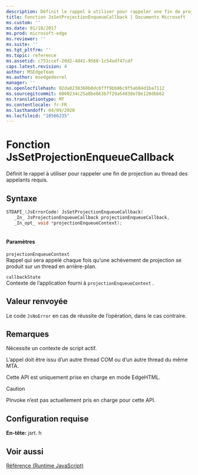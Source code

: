 ```yaml
---
description: Définit le rappel à utiliser pour rappeler une fin de projection au thread des appelants requis.
title: Fonction JsSetProjectionEnqueueCallback | Documents Microsoft
ms.custom: ''
ms.date: 01/18/2017
ms.prod: microsoft-edge
ms.reviewer: ''
ms.suite: ''
ms.tgt_pltfrm: ''
ms.topic: reference
ms.assetid: c751ccef-20d2-4d41-9568-1c54adf47cdf
caps.latest.revision: 4
author: MSEdgeTeam
ms.author: msedgedevrel
manager: ''
ms.openlocfilehash: 02da0238360b0dc6fff9bb86c9f5ab04d1ba7112
ms.sourcegitcommit: 6860234c25a8be863b7f29a54838e78e120dbb62
ms.translationtype: MT
ms.contentlocale: fr-FR
ms.lasthandoff: 04/09/2020
ms.locfileid: "10566235"
---
```

# Fonction JsSetProjectionEnqueueCallback
Définit le rappel à utiliser pour rappeler une fin de projection au thread des appelants requis.  
  
## Syntaxe  
  
```cpp  
STDAPI_(JsErrorCode) JsSetProjectionEnqueueCallback(  
   _In_ JsProjectionEnqueueCallback projectionEnqueueCallback,  
   _In_opt_ void *projectionEnqueueContext);  
  
```  
  
#### Paramètres  
 `projectionEnqueueContext`  
 Rappel qui sera appelé chaque fois qu’une achèvement de projection se produit sur un thread en arrière-plan.  
  
 `callbackState`  
 Contexte de l’application fourni à `projectionEnqueueContext` .  
  
## Valeur renvoyée  
 Le code `JsNoError` en cas de réussite de l’opération, dans le cas contraire.  
  
## Remarques  
 Nécessite un contexte de script actif.  
  
 L’appel doit être issu d’un autre thread COM ou d’un autre thread du même MTA.  
  
 Cette API est uniquement prise en charge en mode EdgeHTML.  
  
> [!CAUTION]
>  PInvoke n’est pas actuellement pris en charge pour cette API.  
  
## Configuration requise  
 **En-tête:** jsrt. h  
  
## Voir aussi  
 [Référence (Runtime JavaScript)](../chakra-hosting/reference-javascript-runtime.md)